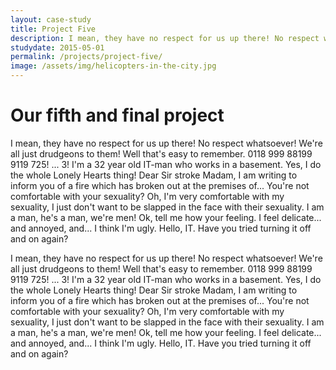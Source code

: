 ```yaml
---
layout: case-study
title: Project Five
description: I mean, they have no respect for us up there! No respect whatsoever! We're all just drudgeons to them! Well that's easy to remember. 0118 999 88199 9119 725! I'm a 32 year old IT-man who works in a basement.
studydate: 2015-05-01
permalink: /projects/project-five/
image: /assets/img/helicopters-in-the-city.jpg
---
```

# Our fifth and final project

I mean, they have no respect for us up there! No respect whatsoever! We're all just drudgeons to them! Well that's easy to remember. 0118 999 88199 9119 725! ... 3! I'm a 32 year old IT-man who works in a basement. Yes, I do the whole Lonely Hearts thing! Dear Sir stroke Madam, I am writing to inform you of a fire which has broken out at the premises of... You're not comfortable with your sexuality? Oh, I'm very comfortable with my sexuality, I just don't want to be slapped in the face with their sexuality. I am a man, he's a man, we're men! Ok, tell me how your feeling. I feel delicate... and annoyed, and... I think I'm ugly. Hello, IT. Have you tried turning it off and on again?

I mean, they have no respect for us up there! No respect whatsoever! We're all just drudgeons to them! Well that's easy to remember. 0118 999 88199 9119 725! ... 3! I'm a 32 year old IT-man who works in a basement. Yes, I do the whole Lonely Hearts thing! Dear Sir stroke Madam, I am writing to inform you of a fire which has broken out at the premises of... You're not comfortable with your sexuality? Oh, I'm very comfortable with my sexuality, I just don't want to be slapped in the face with their sexuality. I am a man, he's a man, we're men! Ok, tell me how your feeling. I feel delicate... and annoyed, and... I think I'm ugly. Hello, IT. Have you tried turning it off and on again?
